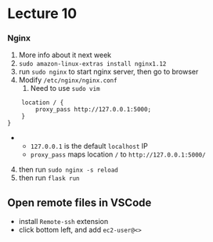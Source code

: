 # Lecture 10

### Nginx
1. More info about it next week
2. `sudo amazon-linux-extras install nginx1.12`
3. run `sudo nginx` to start nginx server, then go to browser
4. Modify `/etc/nginx/nginx.conf`
   1. Need to use `sudo vim`
```
    location / {
        proxy_pass http://127.0.0.1:5000;
    }
}
```
- 
    - `127.0.0.1` is the default `localhost` IP
    - `proxy_pass` maps location `/` to `http://127.0.0.1:5000/`
4. then run `sudo nginx -s reload`
5. then run `flask run`

## Open remote files in VSCode
- install `Remote-ssh` extension
- click bottom left, and add `ec2-user@<>`



